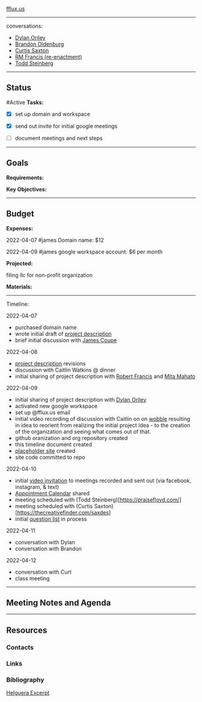 [fflux.us](https://fflux.us)

---
conversations:
* [Dylan Oriley](https://youtu.be/DPEP5aq-NKY)
* [Brandon Oldenburg](https://youtu.be/PCOp2d2Xlmo)
* [Curtis Saxton](https://youtu.be/l2hDy_OJNYU)
* [RM Francis (re-enactment)](https://youtu.be/oWFNSsffOmE)
* [Todd Steinberg](https://youtu.be/tZX3hLM2JiM)

---
## Status
#Active 
**Tasks:**
- [x] set up domain and workspace
- [x] send out invite for initial google meetings
- [ ] document meetings and next steps



---
## Goals 
**Requirements:**

**Key Objectives:**

---
## Budget
**Expenses:**

2022-04-07 #james Domain name: $12

2022-04-09 #james google workspace account: $6 per month


**Projected:**

filing llc for non-profit organization

**Materials:**


---
Timeline:

2022-04-07
- purchased domain name
- wrote initial draft of [project description](https://github.com/ffluxus/org/blob/main/initial-project-description.md)
- brief initial discussion with [James Coupe](http://jamescoupe.com/)

2022-04-08
- [project description](https://github.com/ffluxus/org/blob/main/initial-project-description.md) revisions
- discussion with Caitlin Watkins @ dinner
- initial sharing of project description with [Robert Francis](https://www.rmfrancis.net/) and [Mita Mahato](https://mitamahato.com/)

2022-04-09
- initial sharing of project description with [Dylan Oriley](https://www.invmntn.com/)
- activated new google workspace 
- set up @fflux.us email
- initial video recording of discussion with Caitlin on on [wobble](https://youtu.be/wFOjesiXP7s) resulting in idea to reorient from realizing the initial project idea - to the creation of the organization and seeing what comes out of that.
- github oranization and org repository created
- this timeline document created
- [placeholder site](https://fflux.us) created
- site code committed to repo

2022-04-10
- initial [video invitation](https://youtu.be/AaGrtUdKXHE) to meetings recorded and sent out (via facebook, instagram, & text)
- [Appointment Calendar](https://calendar.google.com/calendar/u/0/selfsched?sstoken=UU95WWtMQm9xbzZJfGRlZmF1bHR8YjU2MWEzMzQzZjRiODNlYWU4N2IzMTk1YzA4ZGEwMGY) shared
- meeting scheduled with (Todd Steinberg)[https://praisefloyd.com/]
- meeting scheduled with (Curtis Saxton)[https://thecreativefinder.com/saxdes]
- initial [question list](https://github.com/ffluxus/ffluxus/blob/main/initial-questions.md) in process

2022-04-11
- conversation with Dylan
- conversation with Brandon

2022-04-12
- conversation with Curt 
- class meeting


---
## Meeting Notes and Agenda

---
## Resources
### Contacts
### Links
### Bibliography
  [Helguera Excerpt](https://drive.google.com/file/d/1fXFmSEvjyrxiqz4hTnthXBLoIjKupbol/view?usp=sharing)
